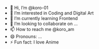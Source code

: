 - 👋 Hi, I’m @koro-01
- 👀 I’m interested in Coding and Digital Art
- 🌱 I’m currently learning Frontend
- 💞️ I’m looking to collaborate on ...
- 📫 How to reach me @koro_am
- 😄 Pronouns: ...
- ⚡ Fun fact: I love Anime

<!---
koro-01/koro-01 is a ✨ special ✨ repository because its `README.md` (this file) appears on your GitHub profile.
You can click the Preview link to take a look at your changes.
--->
